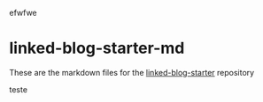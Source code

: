 
efwfwe

# linked-blog-starter-md
These are the markdown files for the [linked-blog-starter](https://github.com/matthewwong525/linked-blog-starter) repository

teste
